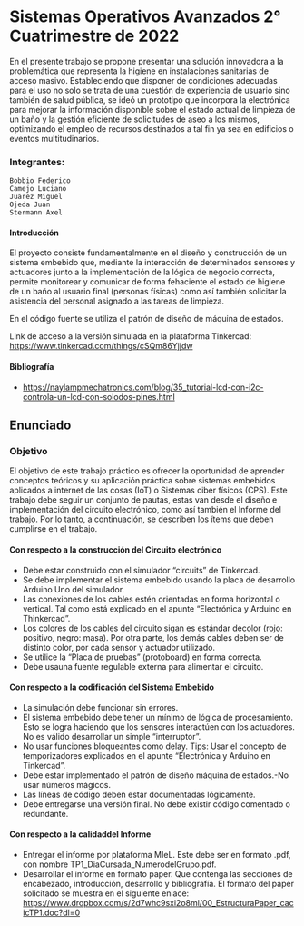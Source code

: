 # Sistemas Operativos Avanzados 2° Cuatrimestre de 2022
En el presente trabajo se propone presentar una solución innovadora a la problemática que representa la higiene en instalaciones sanitarias de acceso masivo. Estableciendo que disponer de condiciones adecuadas para el uso no solo se trata de una cuestión de experiencia de usuario sino también de salud pública, se ideó un prototipo que incorpora la electrónica para mejorar la información disponible sobre el estado actual de limpieza de un baño y la gestión eficiente de solicitudes de aseo a los mismos, optimizando el empleo de recursos destinados a tal fin ya sea en edificios o eventos multitudinarios.

### Integrantes:
    Bobbio Federico  
    Camejo Luciano 
    Juarez Miguel 
    Ojeda Juan 
    Stermann Axel



#### Introducción
El proyecto consiste fundamentalmente en el diseño y construcción de un sistema embebido que, mediante la interacción de determinados sensores y actuadores junto a la implementación de la lógica de negocio correcta, permite monitorear y comunicar de forma fehaciente el estado de higiene de un baño al usuario final (personas físicas) como así también solicitar la asistencia del personal asignado a las tareas de limpieza.

En el código fuente se utiliza el patrón de diseño de máquina de estados.

Link de acceso a la versión simulada en la plataforma Tinkercad: https://www.tinkercad.com/things/cSQm86Yjjdw

#### Bibliografía
 - https://naylampmechatronics.com/blog/35_tutorial-lcd-con-i2c-controla-un-lcd-con-solodos-pines.html


## Enunciado

### Objetivo
El  objetivo  de  este  trabajo  práctico  es  ofrecer  la  oportunidad de aprender  conceptos teóricos y su aplicación práctica sobre sistemas embebidos aplicados a internet de las cosas (IoT) o Sistemas ciber físicos (CPS).
Este  trabajo  debe  seguir  un  conjunto  de  pautas,  estas  van  desde  el  diseño  e implementación del circuito electrónico, como así también el Informe del trabajo. Por lo tanto, a continuación, se describen los ítems que deben cumplirse en el trabajo.

#### Con respecto a la construcción del Circuito electrónico
  - Debe estar construido con el simulador “circuits” de Tinkercad.
  - Se debe implementar el sistema embebido usando la placa de desarrollo Arduino Uno del simulador.
  - Las conexiones de los cables estén orientadas en forma horizontal o vertical. Tal como está explicado en el apunte “Electrónica y Arduino en Thinkercad”.
  - Los colores de los cables del circuito sigan es estándar decolor (rojo: positivo, negro: masa). Por otra parte, los demás cables deben ser de distinto color, por cada sensor y actuador utilizado.
  - Se utilice la “Placa de pruebas” (protoboard) en forma correcta.
  - Debe usauna fuente regulable externa para alimentar el circuito. 
  
#### Con respecto a la codificación del Sistema Embebido
  - La simulación debe funcionar sin errores.
  - El sistema embebido debe tener un mínimo de lógica de procesamiento. Esto se logra  haciendo  que  los  sensores  interactúen  con  los  actuadores.  No  es  válido desarrollar un simple “interruptor”.
  - No   usar   funciones   bloqueantes   como   delay. Tips: Usar   el   concepto   de temporizadores explicados en el apunte “Electrónica y Arduino en Tinkercad”.
  - Debe estar implementado el patrón de diseño máquina de estados.-No usar números mágicos.
  - Las líneas de código deben estar documentadas lógicamente.
  - Debe  entregarse  una  versión  final.  No  debe  existir  código  comentado  o redundante. 

#### Con respecto a la calidaddel Informe
  - Entregar  el  informe por  plataforma  MIeL.  Este  debe  ser  en formato  .pdf,  con nombre TP1_DiaCursada_NumerodelGrupo.pdf.
  - Desarrollar  el  informe  en  formato  paper.  Que  contenga  las  secciones  de encabezado,   introducción,   desarrollo   y   bibliografía.   El   formato   del   paper solicitado se muestra en el siguiente enlace:
    https://www.dropbox.com/s/2d7whc9sxi2o8ml/00_EstructuraPaper_cacicTP1.doc?dl=0
    
